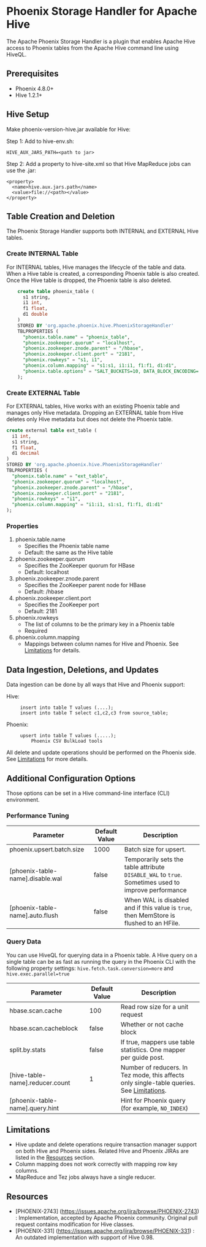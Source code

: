 # Phoenix Storage Handler for Apache Hive

The Apache Phoenix Storage Handler is a plugin that enables Apache Hive access to Phoenix tables from the Apache Hive command line using HiveQL.

## Prerequisites

* Phoenix 4.8.0+
* Hive 1.2.1+

## Hive Setup

Make phoenix-version-hive.jar available for Hive:

Step 1: Add to hive-env.sh:

```
HIVE_AUX_JARS_PATH=<path to jar>
```

Step 2: Add a property to hive-site.xml so that Hive MapReduce jobs can use the .jar:

```
<property>
  <name>hive.aux.jars.path</name>
  <value>file://<path></value>
</property>
```

## Table Creation and Deletion
The Phoenix Storage Handler supports both INTERNAL and EXTERNAL Hive tables.

### Create INTERNAL Table
For INTERNAL tables, Hive manages the lifecycle of the table and data. When a Hive table is created, a corresponding Phoenix table is also created.
Once the Hive table is dropped, the Phoenix table is also deleted.

```sql
	create table phoenix_table (
	  s1 string,
	  i1 int,
	  f1 float,
	  d1 double
	)
	STORED BY 'org.apache.phoenix.hive.PhoenixStorageHandler'
	TBLPROPERTIES (
	  "phoenix.table.name" = "phoenix_table",
	  "phoenix.zookeeper.quorum" = "localhost",
	  "phoenix.zookeeper.znode.parent" = "/hbase",
	  "phoenix.zookeeper.client.port" = "2181",
	  "phoenix.rowkeys" = "s1, i1",
	  "phoenix.column.mapping" = "s1:s1, i1:i1, f1:f1, d1:d1",
	  "phoenix.table.options" = "SALT_BUCKETS=10, DATA_BLOCK_ENCODING='DIFF'"
	);
```

### Create EXTERNAL Table
For EXTERNAL tables, Hive works with an existing Phoenix table and manages only Hive metadata. Dropping an EXTERNAL table from Hive deletes only Hive metadata but does not delete the Phoenix table.

```sql
create external table ext_table (
  i1 int,
  s1 string,
  f1 float,
  d1 decimal
)
STORED BY 'org.apache.phoenix.hive.PhoenixStorageHandler'
TBLPROPERTIES (
  "phoenix.table.name" = "ext_table",
  "phoenix.zookeeper.quorum" = "localhost",
  "phoenix.zookeeper.znode.parent" = "/hbase",
  "phoenix.zookeeper.client.port" = "2181",
  "phoenix.rowkeys" = "i1",
  "phoenix.column.mapping" = "i1:i1, s1:s1, f1:f1, d1:d1"
);
```

### Properties

1. phoenix.table.name
    * Specifies the Phoenix table name
    * Default: the same as the Hive table                
2. phoenix.zookeeper.quorum           
    * Specifies the ZooKeeper quorum for HBase
    * Default: localhost
3. phoenix.zookeeper.znode.parent    
    * Specifies the ZooKeeper parent node for HBase
    * Default: /hbase
4. phoenix.zookeeper.client.port
    * Specifies the ZooKeeper port
    * Default: 2181   
5. phoenix.rowkeys                 
    * The list of columns to be the primary key in a Phoenix table
    * Required
6. phoenix.column.mapping         
    * Mappings between column names for Hive and Phoenix. See [Limitations](#Limitations) for details.



## Data Ingestion, Deletions, and Updates
Data ingestion can be done by all ways that Hive and Phoenix support:

Hive:

```
	 insert into table T values (....);
	 insert into table T select c1,c2,c3 from source_table;
```

Phoenix:

```
	 upsert into table T values (.....);
         Phoenix CSV BulkLoad tools
```

All delete and update operations should be performed on the Phoenix side. See [Limitations](#Limitations) for more details.

## Additional Configuration Options

Those options can be set in a Hive command-line interface (CLI) environment.

### Performance Tuning

Parameter | Default Value | Description
------------ | ------------- | -------------
phoenix.upsert.batch.size | 1000 | Batch size for upsert.
[phoenix-table-name].disable.wal | false | Temporarily sets the table attribute  `DISABLE_WAL` to `true`. Sometimes used to improve performance
[phoenix-table-name].auto.flush | false | When WAL is disabled and if this value is `true`, then MemStore is flushed to an HFile.

### Query Data
You can use HiveQL for querying data in a Phoenix table. A Hive query on a single table can be as fast as running the query in the Phoenix CLI with the following property settings: `hive.fetch.task.conversion=more` and `hive.exec.parallel=true`

Parameter | Default Value | Description
------------ | ------------- | -------------
hbase.scan.cache | 100 | Read row size for a unit request
hbase.scan.cacheblock | false | Whether or not cache block
split.by.stats | false | If true, mappers use table statistics. One mapper per guide post.
[hive-table-name].reducer.count | 1 | Number of reducers. In Tez mode, this affects only single-table queries. See [Limitations](#Limitations).
[phoenix-table-name].query.hint | | Hint for Phoenix query (for example, `NO_INDEX`)

## Limitations <a id="Limitations"></a>
* Hive update and delete operations require transaction manager support on both Hive and Phoenix sides. Related Hive and Phoenix JIRAs are listed in the [Resources](#Resources) section.
* Column mapping does not work correctly with mapping row key columns.
* MapReduce and Tez jobs always have a single reducer.  

## Resources <a id="Resources"></a>
* [PHOENIX-2743] (https://issues.apache.org/jira/browse/PHOENIX-2743) : Implementation, accepted by Apache Phoenix community. Original pull request contains modification for Hive classes.
* [PHOENIX-331] (https://issues.apache.org/jira/browse/PHOENIX-331) : An outdated implementation with support of Hive 0.98.
